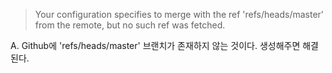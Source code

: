 > Your configuration specifies to merge with the ref 'refs/heads/master' from the remote, but no such ref was fetched.

A. Github에 'refs/heads/master' 브랜치가 존재하지 않는 것이다. 생성해주면 해결 된다.